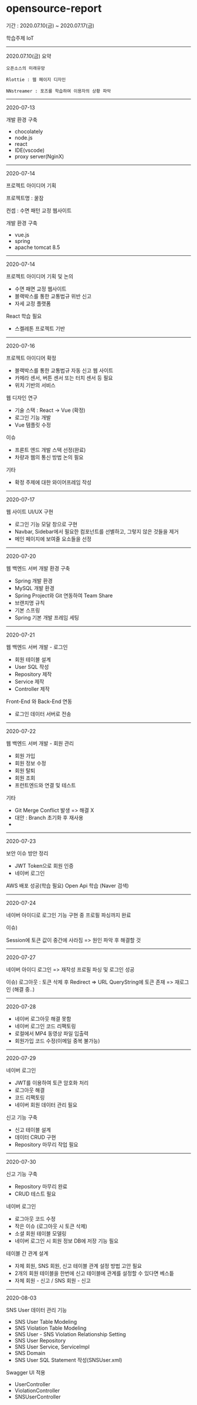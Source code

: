 # opensource-report

기간 : 2020.07.10(금) ~ 2020.07.17(금)

학습주제 IoT

------------------------------------------------------------------
2020.07.10(금) 요약

    오픈소스의 미래유망
    
    Rlottie : 웹 페이지 디자인
    
    NNstreamer : 포즈를 학습하여 이용자의 상황 파악
    
------------------------------------------------------------------
2020-07-13

개발 환경 구축
- chocolately
- node.js
- react
- IDE(vscode)
- proxy server(NginX)

------------------------------------------------------------------
2020-07-14

프로젝트 아이디어 기획

 프로젝트명 : 꿀잠
 
 컨셉 : 수면 패턴 교정 웹사이트

개발 환경 구축
- vue.js
- spring
- apache tomcat 8.5

------------------------------------------------------------------
2020-07-14

프로젝트 아이디어 기획 및 논의
- 수면 패면 교정 웹사이트
- 블랙박스를 통한 교통법규 위반 신고
- 자세 교정 플랫폼

React 학습 필요
- 스켈레톤 프로젝트 기반

------------------------------------------------------------------
2020-07-16

프로젝트 아이디어 확정
- 블랙박스를 통한 교통법규 자동 신고 웹 사이트
- 카메라 센서, 버튼 센서 또는 터치 센서 등 필요
- 위치 기반의 서비스

웹 디자인 연구
- 기술 스택 : React -> Vue (확정)
- 로그인 기능 개발
- Vue 템플릿 수정

이슈
- 프론트 엔드 개발 스택 선정(완료)
- 차량과 웹의 통신 방법 논의 필요

기타
- 확정 주제에 대한 와이어프레임 작성

------------------------------------------------------------------
2020-07-17

웹 사이트 UI/UX 구현
- 로그인 기능 모달 창으로 구현
- Navbar, Sidebar에서 필요한 컴포넌트를 선별하고, 그렇지 않은 것들을 제거
- 메인 페이지에 보여줄 요소들을 선정

------------------------------------------------------------------
2020-07-20

웹 백엔드 서버 개발 환경 구축
- Spring 개발 환경
- MySQL 개발 환경
- Spring Project와 Git 연동하여 Team Share
- 브랜치명 규칙
- 기본 스프링
- Spring 기본 개발 프레임 세팅

------------------------------------------------------------------
2020-07-21

웹 백엔드 서버 개발 - 로그인
- 회원 테이블 설계
- User SQL 작성
- Repository 제작
- Service 제작
- Controller 제작

Front-End 와 Back-End 연동
- 로그인 데이터 서버로 전송

------------------------------------------------------------------
2020-07-22

웹 백엔드 서버 개발 - 회원 관리
- 회원 가입
- 회원 정보 수정
- 회원 탈퇴
- 회원 조회
- 프런트엔드와 연결 및 테스트

기타
- Git Merge Conflict 발생 => 해결 X
- 대안 : Branch 초기화 후 재사용
- 
------------------------------------------------------------------
2020-07-23

보안 이슈 방안 정리
- JWT Token으로 회원 인증
- 네이버 로그인

AWS 배포 성공(학습 필요)
Open Api 학습 (Naver 검색)

------------------------------------------------------------------
2020-07-24

네이버 아이디로 로그인 기능 구현 중
프로필 파싱까지 완료

이슈)

Session에 토큰 값이 중간에 사라짐
=> 원인 파악 후 해결할 것

------------------------------------------------------------------
2020-07-27

네이버 아이디 로그인 => 재작성
프로필 파싱 및 로그인 성공

이슈)
로그아웃 : 토큰 삭제 후 Redirect => URL QueryString에 토큰 존재
                                 => 재로그인 (해결 중..)
                                 
------------------------------------------------------------------
2020-07-28

- 네이버 로그아웃 해결 못함
- 네이버 로그인 코드 리팩토링
- 로컬에서 MP4 동영상 파일 입출력
- 회원가입 코드 수정(이메일 중복 불가능)

------------------------------------------------------------------
2020-07-29

네이버 로그인
- JWT를 이용하여 토큰 암호화 처리
- 로그아웃 해결
- 코드 리팩토링
- 네이버 회원 데이터 관리 필요

신고 기능 구축
- 신고 테이블 설계
- 데이터 CRUD 구현
- Repository 마무리 작업 필요

------------------------------------------------------------------
2020-07-30

신고 기능 구축
- Repository 마무리 완료
- CRUD 테스트 필요

네이버 로그인
- 로그아웃 코드 수정
- 작은 이슈 (로그아웃 시 토큰 삭제)
- 소셜 회원 테이블 모델링
- 네이버 로그인 시 회원 정보 DB에 저장 기능 필요

테이블 간 관계 설계
- 자체 회원, SNS 회원, 신고 테이블 관계 설정 방법 고안 필요
- 2개의 회원 테이블을 한번에 신고 테이블에 관계를 설정할 수 있다면 베스틑
- 자체 회원 - 신고 / SNS 회원 - 신고

------------------------------------------------------------------
2020-08-03

SNS User 데이터 관리 기능
- SNS User Table Modeling
- SNS Violation Table Modeling
- SNS User - SNS Violation Relationship Setting
- SNS User Repository
- SNS User Service, ServiceImpl
- SNS Domain
- SNS User SQL Statement 작성(SNSUser.xml)

Swagger UI 적용
- UserController
- ViolationController
- SNSUserController